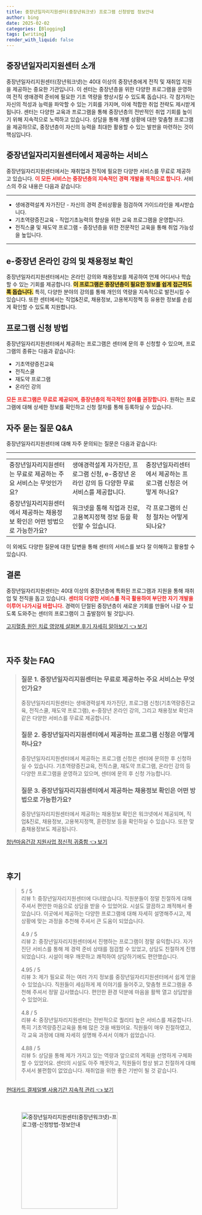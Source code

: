 ```yaml
---
title: 중장년일자리지원센터(중장년워크넷) 프로그램 신청방법 정보안내
author: bing
date: 2025-02-02
categories: [Blogging]
tags: [writing]
render_with_liquid: false
---
```



<h2 id='중장년일자리지원센터소개'>중장년일자리지원센터 소개</h2>

<p>중장년일자리지원센터(장년워크넷)는 40대 이상의 중장년층에게 전직 및 재취업 지원을 제공하는 중요한 기관입니다. 이 센터는 중장년층을 위한 다양한 프로그램을 운영하여 전직 생애경력 준비에 필요한 기초 역량을 향상시킬 수 있도록 돕습니다. 각 참가자는 자신의 적성과 능력을 파악할 수 있는 기회를 가지며, 이에 적합한 취업 전략도 제시받게 됩니다. 센터는 다양한 교육과 프로그램을 통해 중장년층의 전반적인 취업 기회를 높이기 위해 지속적으로 노력하고 있습니다. 상담을 통해 개별 상황에 대한 맞춤형 프로그램을 제공하므로, 중장년층이 자신의 능력을 최대한 활용할 수 있는 발판을 마련하는 것이 핵심입니다.</p>

<h2 id='제공서비스'>중장년일자리지원센터에서 제공하는 서비스</h2>

<p>중장년일자리지원센터에서는 재취업과 전직에 필요한 다양한 서비스를 무료로 제공하고 있습니다. <b><span style="color: #ee2323;">이 모든 서비스는 중장년층의 지속적인 경력 개발을 목적으로 합니다.</span></b> 서비스의 주요 내용은 다음과 같습니다:</p>

<hr />

<ul>
    <li>생애경력설계 자가진단 - 자신의 경력 준비상황을 점검하여 가이드라인을 제시받습니다.</li>
    <li>기초역량증진교육 - 직업기초능력의 향상을 위한 교육 프로그램을 운영합니다.</li>
    <li>전직스쿨 및 재도약 프로그램 - 중장년층을 위한 전문적인 교육을 통해 취업 가능성을 높입니다.</li>
</ul>

<hr />

<h2 id='온라인강의및채용정보'>e-중장년 온라인 강의 및 채용정보 확인</h2>

<p>중장년일자리지원센터에서는 온라인 강의와 채용정보를 제공하여 언제 어디서나 학습할 수 있는 기회를 제공합니다. <b><span style="background-color: #ffe066;">이 프로그램은 중장년층이 필요한 정보를 쉽게 접근하도록 돕습니다.</span></b> 특히, 다양한 분야의 강의를 통해 개인의 역량을 지속적으로 발전시킬 수 있습니다. 또한 센터에서는 직업&진로, 채용정보, 고용복지정책 등 유용한 정보를 손쉽게 확인할 수 있도록 지원합니다.</p>

<h2 id='프로그램신청방법'>프로그램 신청 방법</h2>

<p>중장년일자리지원센터에서 제공하는 프로그램은 센터에 문의 후 신청할 수 있으며, 프로그램의 종류는 다음과 같습니다:</p>

<ul>
    <li>기초역량증진교육</li>
    <li>전직스쿨</li>
    <li>재도약 프로그램</li>
    <li>온라인 강의</li>
</ul>

<p><b><span style="color: #ee2323;">모든 프로그램은 무료로 제공되며, 중장년층의 적극적인 참여를 권장합니다.</span></b> 원하는 프로그램에 대해 상세한 정보를 확인하고 신청 절차를 통해 등록하실 수 있습니다.</p>

<h2 id='자주묻는질문'>자주 묻는 질문 Q&A</h2>

<p>중장년일자리지원센터에 대해 자주 문의되는 질문은 다음과 같습니다:</p>

<hr />

<table>
    <tr>
        <td>중장년일자리지원센터는 무료로 제공하는 주요 서비스는 무엇인가요?</td>
        <td>생애경력설계 자가진단, 프로그램 신청, e-중장년 온라인 강의 등 다양한 무료 서비스를 제공합니다.</td>
        <td>중장년일자리센터에서 제공하는 프로그램 신청은 어떻게 하나요?</td>
    </tr>
    <tr>
        <td>중장년일자리지원센터에서 제공하는 채용정보 확인은 어떤 방법으로 가능한가요?</td>
        <td>워크넷을 통해 직업과 진로, 고용복지정책 정보 등을 확인할 수 있습니다.</td>
        <td>각 프로그램의 신청 절차는 어떻게 되나요?</td>
    </tr>
</table>

<p>이 외에도 다양한 질문에 대한 답변을 통해 센터의 서비스를 보다 잘 이해하고 활용할 수 있습니다.</p>

<h2 id='결론'>결론</h2>

<p>중장년일자리지원센터는 40대 이상의 중장년층에 특화된 프로그램과 지원을 통해 재취업 및 전직을 돕고 있습니다. <b><span style="color: #ee2323;">센터의 다양한 서비스를 적극 활용하여 부단한 자기 개발을 이루어 나가시길 바랍니다.</span></b> 경력이 단절된 중장년층이 새로운 기회를 만들어 나갈 수 있도록 도와주는 센터의 프로그램이 그 출발점이 될 것입니다.</p>


<p><a class="click-button" title="고지혈증 원인 치료 영양제 살펴본 후기 자세히 알아보기" href="https://24nara.github.io/posts/%EA%B3%A0%EC%A7%80%ED%98%88%EC%A6%9D-%EC%9B%90%EC%9D%B8-%EC%B9%98%EB%A3%8C-%EC%98%81%EC%96%91%EC%A0%9C-%EC%82%B4%ED%8E%B4%EB%B3%B8-%ED%9B%84%EA%B8%B0-%EC%9E%90%EC%84%B8%ED%9E%88-%EC%95%8C%EC%95%84%EB%B3%B4%EA%B8%B0/" rel="dofollow">고지혈증 원인 치료 영양제 살펴본 후기 자세히 알아보기 👈 보기</a></p><br>
<h2 id='자주_찾는_FAQ'>자주 찾는 FAQ</h2>
<div itemscope="" itemtype="https://schema.org/FAQPage"> 
<blockquote> 
<div itemscope="" itemprop="mainEntity" itemtype="https://schema.org/Question"> 
<h3 itemprop="name">질문 1. 중장년일자리지원센터는 무료로 제공하는 주요 서비스는 무엇인가요?</h3> 
<div itemscope="" itemprop="acceptedAnswer" itemtype="https://schema.org/Answer"> 
<span itemprop="text"> 
<p>중장년일자리지원센터는 생애경력설계 자가진단, 프로그램 신청(기초역량증진교육, 전직스쿨, 재도약 프로그램), e-중장년 온라인 강의, 그리고 채용정보 확인과 같은 다양한 서비스를 무료로 제공합니다.</p> 
</span> 
</div> 
</div> 

<div itemscope="" itemprop="mainEntity" itemtype="https://schema.org/Question"> 
<h3 itemprop="name">질문 2. 중장년일자리지원센터에서 제공하는 프로그램 신청은 어떻게 하나요?</h3> 
<div itemscope="" itemprop="acceptedAnswer" itemtype="https://schema.org/Answer"> 
<span itemprop="text"> 
<p>중장년일자리지원센터에서 제공하는 프로그램 신청은 센터에 문의한 후 신청하실 수 있습니다. 기초역량증진교육, 전직스쿨, 재도약 프로그램, 온라인 강의 등 다양한 프로그램을 운영하고 있으며, 센터에 문의 후 신청 가능합니다.</p> 
</span> 
</div> 
</div> 

<div itemscope="" itemprop="mainEntity" itemtype="https://schema.org/Question"> 
<h3 itemprop="name">질문 3. 중장년일자리지원센터에서 제공하는 채용정보 확인은 어떤 방법으로 가능한가요?</h3> 
<div itemscope="" itemprop="acceptedAnswer" itemtype="https://schema.org/Answer"> 
<span itemprop="text"> 
<p>중장년일자리지원센터에서 제공하는 채용정보 확인은 워크넷에서 제공되며, 직업&진로, 채용정보, 고용복지정책, 훈련정보 등을 확인하실 수 있습니다. 또한 맞춤채용정보도 제공됩니다.</p> 
</span> 
</div> 
</div> 
</blockquote> 
</div>
<p><a class="click-button" title="청년마음건강 지원사업 정신적 귀중함" href="https://24nara.github.io/posts/%EC%B2%AD%EB%85%84%EB%A7%88%EC%9D%8C%EA%B1%B4%EA%B0%95-%EC%A7%80%EC%9B%90%EC%82%AC%EC%97%85-%EC%A0%95%EC%8B%A0%EC%A0%81-%EA%B7%80%EC%A4%91%ED%95%A8/" rel="dofollow">청년마음건강 지원사업 정신적 귀중함 👈 보기</a></p><br>
<h2 id='후기'>후기</h2>
<div itemscope itemtype="https://schema.org/Product">
  <blockquote>
  <div itemprop="review" itemscope itemtype="https://schema.org/Review">
      <div itemprop="reviewRating" itemscope itemtype="https://schema.org/Rating"> <span itemprop="ratingValue">5</span> / <span itemprop="bestRating">5</span> </div>
      <span itemprop="reviewBody">리뷰 1: 중장년일자리지원센터에 다녀왔습니다. 직원분들이 정말 친절하게 대해주셔서 편안한 마음으로 상담을 받을 수 있었어요. 시설도 깔끔하고 쾌적해서 좋았습니다. 이곳에서 제공하는 다양한 프로그램에 대해 자세히 설명해주시고, 제 상황에 맞는 과정을 추천해 주셔서 큰 도움이 되었습니다.</span>
  </div>
  <br>
  <div itemprop="review" itemscope itemtype="https://schema.org/Review">
      <div itemprop="reviewRating" itemscope itemtype="https://schema.org/Rating"> <span itemprop="ratingValue">4.9</span> / <span itemprop="bestRating">5</span> </div>
      <span itemprop="reviewBody">리뷰 2: 중장년일자리지원센터에서 진행하는 프로그램이 정말 유익합니다. 자가진단 서비스를 통해 제 경력 준비 상태를 점검할 수 있었고, 상담도 친절하게 진행되었습니다. 시설이 매우 깨끗하고 쾌적하여 상담하기에도 편안했습니다.</span>
  </div>
  <br>
  <div itemprop="review" itemscope itemtype="https://schema.org/Review">
      <div itemprop="reviewRating" itemscope itemtype="https://schema.org/Rating"> <span itemprop="ratingValue">4.95</span> / <span itemprop="bestRating">5</span> </div>
      <span itemprop="reviewBody">리뷰 3: 제가 필요로 하는 여러 가지 정보를 중장년일자리지원센터에서 쉽게 얻을 수 있었습니다. 직원들이 세심하게 제 이야기를 들어주고, 맞춤형 프로그램을 추천해 주셔서 정말 감사했습니다. 편안한 환경 덕분에 마음을 활짝 열고 상담받을 수 있었어요.</span>
  </div>
  <br>
  <div itemprop="review" itemscope itemtype="https://schema.org/Review">
      <div itemprop="reviewRating" itemscope itemtype="https://schema.org/Rating"> <span itemprop="ratingValue">4.8</span> / <span itemprop="bestRating">5</span> </div>
      <span itemprop="reviewBody">리뷰 4: 중장년일자리지원센터는 전반적으로 퀄리티 높은 서비스를 제공합니다. 특히 기초역량증진교육을 통해 많은 것을 배웠어요. 직원들이 매우 친절하였고, 각 교육 과정에 대해 자세히 설명해 주셔서 이해가 쉽었습니다.</span>
  </div>
  <br>
  <div itemprop="review" itemscope itemtype="https://schema.org/Review">
      <div itemprop="reviewRating" itemscope itemtype="https://schema.org/Rating"> <span itemprop="ratingValue">4.88</span> / <span itemprop="bestRating">5</span> </div>
      <span itemprop="reviewBody">리뷰 5: 상담을 통해 제가 가지고 있는 역량과 앞으로의 계획을 선명하게 구체화할 수 있었어요. 센터의 시설도 아주 깨끗하고, 직원들이 항상 밝고 친절하게 대해주셔서 불편함이 없었습니다. 재취업을 위한 좋은 기반이 될 것 같습니다.</span>
  </div>
  <br>
</blockquote>
</div>
<p><a class="click-button" title="현대카드 결제일별 사용기간 지속적 관리" href="https://24nara.github.io/posts/%ED%98%84%EB%8C%80%EC%B9%B4%EB%93%9C-%EA%B2%B0%EC%A0%9C%EC%9D%BC%EB%B3%84-%EC%82%AC%EC%9A%A9%EA%B8%B0%EA%B0%84-%EC%A7%80%EC%86%8D%EC%A0%81-%EA%B4%80%EB%A6%AC/" rel="dofollow">현대카드 결제일별 사용기간 지속적 관리 👈 보기</a></p><br>
<figure class="image"><img src="https://24nara.github.io/assets/img/thumbnail/중장년일자리지원센터(중장년워크넷)-프로그램-신청방법-정보안내.webp" alt="중장년일자리지원센터(중장년워크넷)-프로그램-신청방법-정보안내" width="256" height="256"></figure>